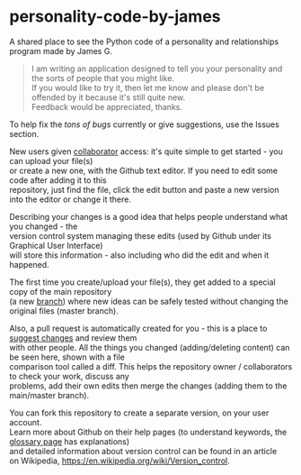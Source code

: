 # personality-code-by-james
A shared place to see the Python code of a personality and relationships program made by James G.

> I am writing an application designed to tell you your personality and the sorts of people that you might like.  
> If you would like to try it, then let me know and please don't be offended by it because it's still quite new.  
> Feedback would be appreciated, thanks.

To help fix the *tons of bugs* currently or give suggestions, use the Issues section.  

New users given [collaborator](https://help.github.com/articles/permission-levels-for-a-user-account-repository/)
access: it's quite simple to get started \- you can upload your file(s)  
or create a new one, with the Github text editor. If you need to edit some code after adding it to this  
repository, just find the file, click the edit button and paste a new version into the editor or change it there.

Describing your changes is a good idea that helps people understand what you changed \- the  
version control system managing these edits (used by Github under its Graphical User Interface)  
will store this information - also including who did the edit and when it happened.

The first time you create/upload your file(s), they get added to a special copy of the main repository  
(a new [branch](https://help.github.com/articles/about-branches/)) where new ideas can be safely tested without changing the original files (master branch).

Also, a pull request is automatically created for you - this is a place to [suggest changes](https://help.github.com/articles/proposing-changes-to-your-work-with-pull-requests/) and review them  
with other people. All the things you changed (adding/deleting content) can be seen here, shown with a file  
comparison tool called a diff. This helps the repository owner / collaborators to check your work, discuss any  
problems, add their own edits then merge the changes (adding them to the main/master branch).

  
You can fork this repository to create a separate version, on your user account.  
Learn more about Github on their help pages (to understand keywords, the [glossary page](https://help.github.com/articles/github-glossary/) has explanations)  
and detailed information about version control can be found in an article  
on Wikipedia, <https://en.wikipedia.org/wiki/Version_control>.
